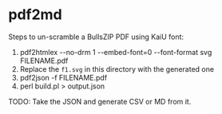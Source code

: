 pdf2md
======

Steps to un-scramble a BullsZIP PDF using KaiU font:

1. pdf2htmlex --no-drm 1 --embed-font=0 --font-format svg FILENAME.pdf
2. Replace the `f1.svg` in this directory with the generated one
3. pdf2json -f FILENAME.pdf
4. perl build.pl > output.json

TODO: Take the JSON and generate CSV or MD from it.
